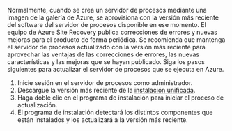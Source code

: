 
Normalmente, cuando se crea un servidor de procesos mediante una imagen de la galería de Azure, se aprovisiona con la versión más reciente del software del servidor de procesos disponible en ese momento. El equipo de Azure Site Recovery publica correcciones de errores y nuevas mejoras para el producto de forma periódica. Se recomienda que mantenga el servidor de procesos actualizado con la versión más reciente para aprovechar las ventajas de las correcciones de errores, las nuevas características y las mejoras que se hayan publicado. Siga los pasos siguientes para actualizar el servidor de procesos que se ejecuta en Azure.

1. Inicie sesión en el servidor de procesos como administrador.
2. Descargue la versión más reciente de la [instalación unificada](http://aka.ms/unifiedsetup).
3. Haga doble clic en el programa de instalación para iniciar el proceso de actualización.
4. El programa de instalación detectará los distintos componentes que están instalados y los actualizará a la versión más reciente.


<!--HONumber=Feb17_HO1-->


